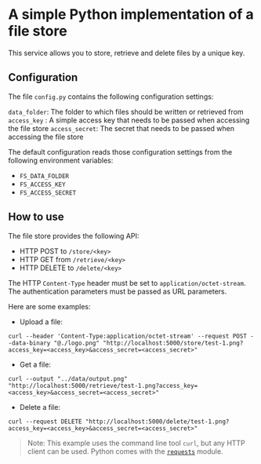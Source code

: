 # A simple Python implementation of a file store

This service allows you to store, retrieve and delete files by a unique key.

## Configuration

The file `config.py` contains the following configuration settings:

`data_folder`: The folder to which files should be written or retrieved from
`access_key` : A simple access key that needs to be passed when accessing the file store
`access_secret`: The secret that needs to be passed when accessing the file store

The default configuration reads those configuration settings from the following environment variables:

* `FS_DATA_FOLDER`
* `FS_ACCESS_KEY`
* `FS_ACCESS_SECRET`

## How to use

The file store provides the following API:

* HTTP POST to `/store/<key>`
* HTTP GET from `/retrieve/<key>`
* HTTP DELETE to `/delete/<key>`

The HTTP `Content-Type` header must be set to `application/octet-stream`. The authentication parameters must be passed as URL parameters.

Here are some examples:


* Upload a file: 

```
curl --header 'Content-Type:application/octet-stream' --request POST --data-binary "@./logo.png" "http://localhost:5000/store/test-1.png?access_key=<access_key>&access_secret=<access_secret>"
```

* Get a file:

```
curl --output "../data/output.png" "http://localhost:5000/retrieve/test-1.png?access_key=<access_key>&access_secret=<access_secret>"
```

* Delete a file:

```
curl --request DELETE "http://localhost:5000/delete/test-1.png?access_key=<access_key>&access_secret=<access_secret>"
```

> Note: This example uses the command line tool `curl`, but any HTTP client can be used. Python comes with the [`requests`](https://www.w3schools.com/python/module_requests.asp) module.
